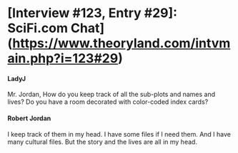 # [Interview #123, Entry #29]: SciFi.com Chat](https://www.theoryland.com/intvmain.php?i=123#29)

#### LadyJ

Mr. Jordan, How do you keep track of all the sub-plots and names and lives? Do you have a room decorated with color-coded index cards?

#### Robert Jordan

I keep track of them in my head. I have some files if I need them. And I have many cultural files. But the story and the lives are all in my head.

